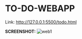 # TO-DO-WEBAPP
Link: http://127.0.0.1:5500/todo.html

**SCREENSHOT:**
![web1](https://user-images.githubusercontent.com/104789491/205573496-43e37e69-18a1-4b04-b9a9-06a29d9987b0.png)


